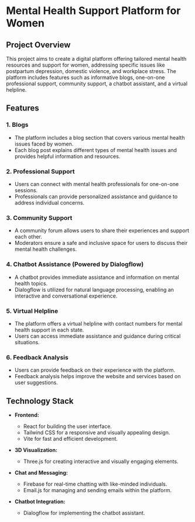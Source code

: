 # Mental Health Support Platform for Women

## Project Overview

This project aims to create a digital platform offering tailored mental health resources and support for women, addressing specific issues like postpartum depression, domestic violence, and workplace stress. The platform includes features such as informative blogs, one-on-one professional support, community support, a chatbot assistant, and a virtual helpline.

## Features

### 1. Blogs

- The platform includes a blog section that covers various mental health issues faced by women.
- Each blog post explains different types of mental health issues and provides helpful information and resources.

### 2. Professional Support

- Users can connect with mental health professionals for one-on-one sessions.
- Professionals can provide personalized assistance and guidance to address individual concerns.

### 3. Community Support

- A community forum allows users to share their experiences and support each other.
- Moderators ensure a safe and inclusive space for users to discuss their mental health challenges.

### 4. Chatbot Assistance (Powered by Dialogflow)

- A chatbot provides immediate assistance and information on mental health topics.
- Dialogflow is utilized for natural language processing, enabling an interactive and conversational experience.

### 5. Virtual Helpline

- The platform offers a virtual helpline with contact numbers for mental health support in each state.
- Users can access immediate assistance and guidance during critical situations.

### 6. Feedback Analysis

- Users can provide feedback on their experience with the platform.
- Feedback analysis helps improve the website and services based on user suggestions.

## Technology Stack

- **Frontend:**
  - React for building the user interface.
  - Tailwind CSS for a responsive and visually appealing design.
  - Vite for fast and efficient development.

- **3D Visualization:**
  - Three.js for creating interactive and visually engaging elements.

- **Chat and Messaging:**
  - Firebase for real-time chatting with like-minded individuals.
  - Email.js for managing and sending emails within the platform.

- **Chatbot Integration:**
  - Dialogflow for implementing the chatbot assistant.
